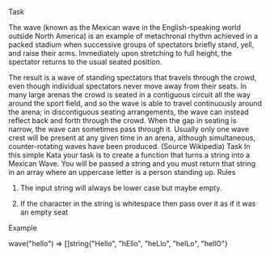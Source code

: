 Task

The wave (known as the Mexican wave in the English-speaking world outside North America) is an example of metachronal rhythm achieved in a packed stadium when successive groups of spectators briefly stand, yell, and raise their arms. Immediately upon stretching to full height, the spectator returns to the usual seated position.

The result is a wave of standing spectators that travels through the crowd, even though individual spectators never move away from their seats. In many large arenas the crowd is seated in a contiguous circuit all the way around the sport field, and so the wave is able to travel continuously around the arena; in discontiguous seating arrangements, the wave can instead reflect back and forth through the crowd. When the gap in seating is narrow, the wave can sometimes pass through it. Usually only one wave crest will be present at any given time in an arena, although simultaneous, counter-rotating waves have been produced. (Source Wikipedia)
Task
In this simple Kata your task is to create a function that turns a string into a Mexican Wave. You will be passed a string and you must return that string in an array where an uppercase letter is a person standing up.
Rules
 1.  The input string will always be lower case but maybe empty.

 2.  If the character in the string is whitespace then pass over it as if it was an empty seat

Example

wave("hello") => []string{"Hello", "hEllo", "heLlo", "helLo", "hellO"}
